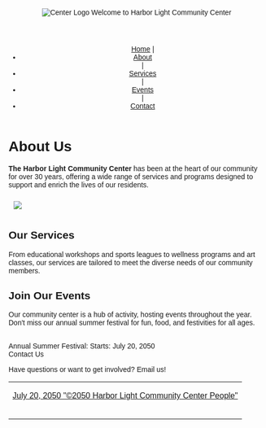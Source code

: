 <!DOCTYPE html> 
  <html> 
    <head> 
      <title>Harbor Light Community Center</title> 
    </head> 
  <body> 
<font face="Arial, sans-serif"> 
  <header> 
    <center><img src="https://edube.org/uploads/media/default/0001/04/logo.jpg" alt="Center 
      Logo"> 
    Welcome to Harbor Light Community Center</center> 
  </header>
  
  <header> 
   <ul>
    <alt= <li><a href="#Home">Home</a></li> | <li><a href="#About">About</a></li> | <li><a href="#Services">Services</a></li> | <li><a href="#Events">Events</a></li> | <li><a href="#Contact">Contact</a></li>
   </ul>
  </header> 
    <nav class="aria-hidden="true"> 
  <a img src="https://edube.org/uploads/media/default/0001/04/decorative-banner.jpg" 
    alt="Decorative Banner"> </a>
  </nav> 
  <section="id"> 
    <main>
<h1>About Us</h1> 
<p><strong>The Harbor Light Community Center</strong> has been at the heart of our community for over 
30 years, offering a wide range of services and programs designed to support and enrich the lives 
of our residents.</p> 
      
<p><img src="https://edube.org/uploads/media/default/0001/04/community-center.jpg" 
hspace="10" vspace="10"></p> 
</section> 
<section> 
<h1>Our Services</h1> 
<p>From educational workshops and sports leagues to wellness programs and art classes, 
our services are tailored to meet the diverse needs of our community members.</p> 
</section> 
<section> 
<h1>Join Our Events</h1> 
<p>Our community center is a hub of activity, hosting events throughout the year. Don't 
miss our annual summer festival for fun, food, and festivities for all ages.</p> 
<br> 
  <a itemtype="http://schema.org/Event" itemprop="description" itemprop="July 20, 2050">
  </main>
Annual Summer Festival: 
Starts: July 20, 2050 
</section> 
<footer> 
Contact Us 
<p>Have questions or want to get involved? Email us!</p> 
  <table width="100%" cellpadding="0" cellspacing="0" border="0">
<tr>
<td align="center">
<table width="600" cellpadding="0" cellspacing="0" border="0">
<a href="info@harborlight.com">
  <p>July 20, 2050 "©2050 Harbor Light Community Center People"</p>
</table>
</td>
</tr>
</table>
</footer>
  
</font> 
</body> 
</html>
